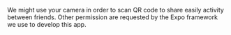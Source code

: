 We might use your camera in order to scan QR code to share easily activity between friends. Other permission are requested by the Expo framework we use to develop this app.
